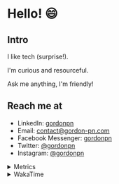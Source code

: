 # Hello! 😄

## Intro

I like tech (surprise!).

I'm curious and resourceful.

Ask me anything, I'm friendly!

## Reach me at

- LinkedIn: [gordonpn](https://www.linkedin.com/in/gordonpn/)
- Email: [contact@gordon-pn.com](mailto:contact@gordon-pn.com)
- Facebook Messenger: [gordonpn](https://www.messenger.com/t/Gordonpn)
- Twitter: [@gordonpn](https://twitter.com/Gordonpn)
- Instagram: [@gordonpn](https://www.instagram.com/gordonpn/)

<details>
  <summary>Metrics</summary>

  <img align="center" src="https://github.com/gordonpn/gordonpn/blob/master/github-metrics.svg" alt="GitHub Metrics">

</details>

<details>
  <summary>WakaTime</summary>

  <!--START_SECTION:waka-->
📊 **This Week I Spent My Time On** 

```text
💬 Programming Languages: 
TypeScript               14 mins             ██████████████████░░░░░░░   73.10 % 
Java                     5 mins              ███████░░░░░░░░░░░░░░░░░░   26.90 % 

🔥 Editors: 
Intellijidea             20 mins             █████████████████████████   100.00 % 
```


 Last Updated on 22/05/2024 10:20:18 UTC
<!--END_SECTION:waka-->
</details>
